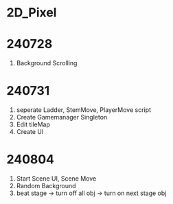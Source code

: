 # 2D_Pixel

# 240728
1. Background Scrolling

# 240731
1. seperate Ladder, StemMove, PlayerMove script
2. Create Gamemanager Singleton
3. Edit tileMap
4. Create UI

# 240804
1. Start Scene UI, Scene Move
2. Random Background
3. beat stage -> turn off all obj -> turn on next stage obj